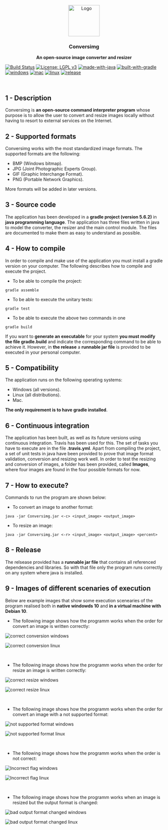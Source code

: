 <p align="center">
    <img src="https://i.ibb.co/gW8xHF7/logo.png" alt="Logo" width=100 height=100>
  </a>

  <h3 align="center">Conversimg</h3>

  <p align="center">
    <b>An open-source image converter and resizer</b> <br>
  </p>
</p>

[![Build Status](https://travis-ci.org/ZgzInfinity/Conversimg.svg?branch=master)](https://travis-ci.org/ZgzInfinity/Conversimg)
[![License: LGPL v3](https://img.shields.io/badge/License-LGPL%20v3-blue.svg)](https://www.gnu.org/licenses/lgpl-3.0)
[![made-with-java](https://img.shields.io/badge/Made%20with-java-e01250.svg)](https://www.java.com/es/download/)
[![built-with-gradle](https://img.shields.io/badge/Built%20with-gradle-1a3ef3.svg)](https://gradle.org/install/)
[![windows](https://img.shields.io/badge/Windows%20-compatible-1df31a.svg)](https://www.microsoft.com/es-es/windows)
[![mac](https://img.shields.io/badge/Mac%20-compatible-1df31a.svg)](https://www.apple.com/es/mac/)
[![linux](https://img.shields.io/badge/Linux%20-compatible-1df31a.svg)](https://www.linux.org/)
[![release](https://img.shields.io/badge/Version%20-1.0-FF0000.svg)](https://github.com/ZgzInfinity/Conversimg/releases)

&nbsp;

## 1 - Description

Conversimg is **an open-source command interpreter program** whose purpose is to allow the user to convert and resize images 
locally without having to resort to external services on the Internet.


## 2 - Supported formats

Conversimg works with the most standardized image formats. The supported formats are the following:

* BMP (Windows bitmap).
* JPG (Joint Photographic Experts Group).
* GIF (Graphic Interchange Format).
* PNG (Portable Network Graphics).

More formats will be added in later versions.


## 3 - Source code

The application has been developed in a **gradle project (version 5.6.2)** in **java programming language**. The application has
three files written in java to model the converter, the resizer and the main control module. The files are documented to make 
them as easy to understand as possible.


## 4 - How to compile

In order to compile and make use of the application you must install a gradle version on your computer. The following describes 
how to compile and execute the project.

* To be able to compile the project:

```
gradle assemble
```

* To be able to execute the unitary tests:

```
gradle test
```

* To be able to execute the above two commands in one

```
gradle build
```

If you want to **generate an executable** for your system **you must modify the file gradle.build** and indicate the
corresponding command to be able to achieve it. However, in **the release** a **runnable jar file** is provided to
be executed in your personal computer.


## 5 - Compatibility 

The application runs on the following operating systems:

* Windows (all versions).
* Linux (all distributions).
* Mac.

**The only requirement is to have gradle installed**.


## 6 - Continuous integration

The application has been built, as well as its future versions using continuous integration. Travis has been used for this. The
set of tasks you have to execute are in the file **.travis.yml**. Apart from compiling the project, a set of unit tests in java
have been provided to prove that image format validation, conversion and resizing work well. In order to test the resizing and 
conversion of images, a folder has been provided, called **Images**, where four images are found in the four possible formats
for now.

## 7 - How to execute?

Commands to run the program are shown below:

* To convert an image to another format:

```
java -jar Conversimg.jar <-c> <input_image> <output_image> 

```

* To resize an image:

```
java -jar Conversimg.jar <-r> <input_image> <output_image> <percent>
```

## 8 - Release

The relsease provided has a **runnable jar file** that contains all referenced dependencies and libraries. So with that file
only the program runs correctly on any system where java is installed.


## 9 - Images of different scenaries of execution

Below are example images that show some execution scenearies of the program realised both in **native windowds 10** and **in a
virtual machine with Debian 10**.


* The following image shows how the programm works when the order for convert an image is written correctly:  

![correct conversion windows](https://i.ibb.co/T8Fvnfb/1.jpg)


![correct conversion linux](https://i.ibb.co/tbmcX4T/4.jpg)  

&nbsp;


* The following image shows how the programm works when the order for resize an image is written correctly:

![correct resize windows](https://i.ibb.co/dD9mv7z/2.jpg)


![correct resize linux](https://i.ibb.co/ynfxfGR/5.jpg)

&nbsp;


* The following image shows how the programm works when the order for convert an image with a not supported format:

![not supported format windows](https://i.ibb.co/mb9QHTw/3.jpg)


![not supported format linux](https://i.ibb.co/qCHMPz9/2.jpg)

&nbsp;


* The following image shows how the programm works when the order is not correct:

![Incorrect flag windows](https://i.ibb.co/t2zf566/3.jpg)


![Incorrect flag linux](https://i.ibb.co/vX8LDqv/0.jpg)

&nbsp;


* The following image shows how the programm works when an image is resized but the output format is changed:

![bad output format changed windows](https://i.ibb.co/d2fQSbJ/0.jpg)


![bad output format changed linux](https://i.ibb.co/SdTcJNc/0.jpg)









